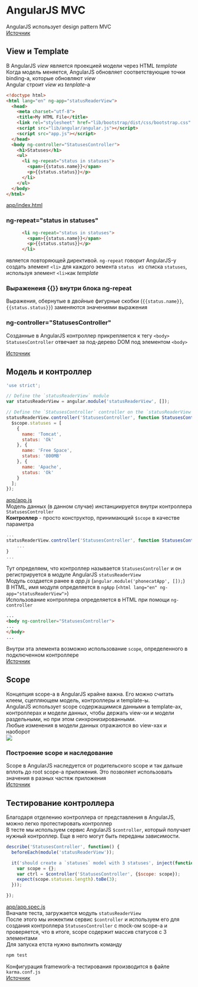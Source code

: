 # AngularJS MVC
AngularJS использует design pattern MVC<br/>
[Источник](https://code.angularjs.org/1.7.9/docs/tutorial/step_02)

## View и Template
В AngularJS _view_ является проекцией модели через HTML _template_<br/>
Когда модель меняется, AngularJS обновляет соответствующие точки binding-а, которые обновляют _view_<br/>
Angular строит _view_ из _tenplate_-а
```html
<!doctype html>
<html lang="en" ng-app="statusReaderView">
  <head>
    <meta charset="utf-8">
    <title>My HTML File</title>
    <link rel="stylesheet" href="lib/bootstrap/dist/css/bootstrap.css" />
    <script src="lib/angular/angular.js"></script>
    <script src="app.js"></script>
  </head>
  <body ng-controller="StatusesController">
    <h1>Statuses</h1>
    <ul>
      <li ng-repeat="status in statuses">
        <span>{{status.name}}</span>
        <p>{{status.status}}</p>
      </li>
    </ul>
  </body>
</html>
```
[app/index.html](../examples/angular/app/index.html)<br/>

### ng-repeat="status in statuses"
```html
      <li ng-repeat="status in statuses">
        <span>{{status.name}}</span>
        <p>{{status.status}}</p>
      </li>
```
является повторяющей директивой. `ng-repeat` говорит AngularJS-у создать элемент `<li>` для каждого эемента `status ` из списка `statuses`, используя элемент `<li>`как _template_<br/>

### Выраженеия {{}} внутри блока ng-repeat
Выражения, обернутые в двойные фигурные скобки (`{{status.name}}`, `{{status.status}}`) заменяются значениями выражения

### ng-controller="StatusesController"
Созданные в AngularJS контроллер прикрепляется к тегу `<body>`<br/>
`StatusesController` отвечает за под-дерево DOM под элементом `<body>`

[Источник](https://code.angularjs.org/1.7.9/docs/tutorial/step_02)

## Модель и контроллер
```js
'use strict';

// Define the `statusReaderView` module
var statusReaderView = angular.module('statusReaderView', []);

// Define the `StatusesController` controller on the `statusReaderView` module
statusReaderView.controller('StatusesController', function StatusesController($scope) {
  $scope.statuses = [
    {
      name: 'Tomcat',
      status: 'Ok'
    }, {
      name: 'Free Space',
      status: '800MB'
    }, {
      name: 'Apache',
      status: 'Ok'
    }
  ];
});
```
[app/app.js](../examples/angular/app/app.js)<br/>
Модель данных (в данном случае) инстанциируется внутри контроллера `StatusesController`<br/>
**Контроллер** - просто конструктор, принимающий `$scope` в качестве параметра
```js
...
statusReaderView.controller('StatusesController', function StatusesController($scope) {
    ...
}
...
```
Тут определяем, что контроллер называется `StatusesController` и он регистрируется в модуле AngularJS `statusReaderView`<br/>
Модуль создается ранее в _app.js_ (`angular.module('phonecatApp', []);`)<br/>
В HTML, имя модуля определяется в `ngApp` (`<html lang="en" ng-app="statusReaderView">`)<br/>
Использование контроллера определяется в HTML при помощи `ng-controller`
```html
...
<body ng-controller="StatusesController">
...
</body>
...
```
Внутри эта элемента возможно использование `scope`, определенного в подключенном контроллере<br/>
[Источник](https://code.angularjs.org/1.7.9/docs/tutorial/step_02)

## Scope
Концепция scope-а в AngularJS крайне важна. Его можно считать клеем, сцепляющем модель, контроллеры и template-ы.<br/>
AngularJS использует scope  содержащимися данными в template-ах, контроллерах и модели данных, чтобы держать view-хи и модели раздельными, но при этом синхронизированными.<br/>
Любые изменения в модели данных отражаются во view-хах и наоборот<br/>
![](https://code.angularjs.org/1.7.9/docs/img/tutorial/tutorial_02.png)<br/>

### Построение scope и наследование
Scope в AngularJS наследуется от родительского scope и так дальше вплоть до root scope-а приложения. Это позволяет использовать значения в разных частяж приложения<br/>
[Источник](https://code.angularjs.org/1.7.9/docs/tutorial/step_02)<br/>

## Тестирование контроллера
Благодаря отделению контроллера от представления в AngularJS, можно легко протестировать контроллер<br/>
В тесте мы используем сервис AngularJS `$controller`, который получает нужный контроллер. Еще в него могут быть переданы зависимости.<br/>
```js
describe('StatusesController', function() {
  beforeEach(module('statusReaderView'));

  it('should create a `statuses` model with 3 statuses', inject(function($controller) {
    var scope = {};
    var ctrl = $controller('StatusesController', {$scope: scope});
    expect(scope.statuses.length).toBe(3);
  }));

});
```
[app/app.spec.js](../examples/angular/app/app.spec.js)<br/>
Вначале теста, загружается модуль `statusReaderView`<br/>
После этого мы инжектим сервис `$controller` и используем его для создания контроллера `StatusesController` с mock-ом scope-а и проверяется, что в итоге, scope содержит массив статусов с 3 элементами<br/>
Для запуска етста нужно выполнить команду
```sh
npm test
```
Конфигурация framework-а тестирования производится в файле `karma.conf.js`<br/>
[Источник](https://code.angularjs.org/1.7.9/docs/tutorial/step_02)<br/>
